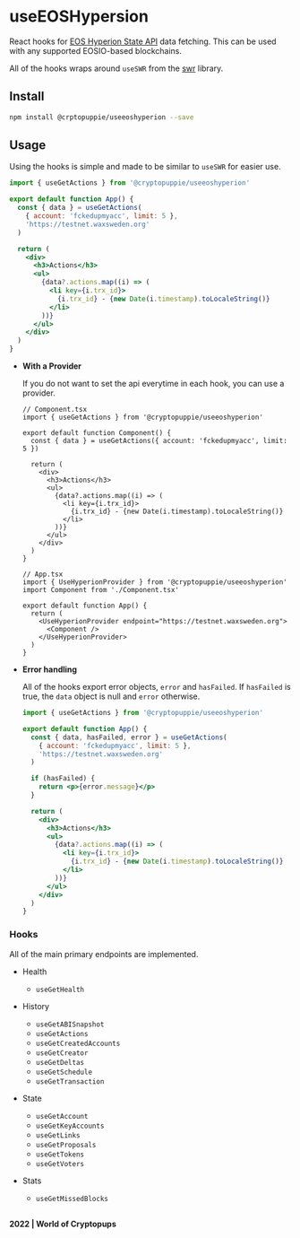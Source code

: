 # useEOSHypersion

React hooks for [EOS Hyperion State API](https://github.com/eosrio/hyperion-history-api) data fetching.
This can be used with any supported EOSIO-based blockchains.

All of the hooks wraps around `useSWR` from the [swr](https://swr.vercel.app) library.

## Install

```sh
npm install @crptopuppie/useeoshyperion --save
```

## Usage

Using the hooks is simple and made to be similar to `useSWR` for easier use.

```jsx
import { useGetActions } from '@cryptopuppie/useeoshyperion'

export default function App() {
  const { data } = useGetActions(
    { account: 'fckedupmyacc', limit: 5 },
    'https://testnet.waxsweden.org'
  )

  return (
    <div>
      <h3>Actions</h3>
      <ul>
        {data?.actions.map((i) => (
          <li key={i.trx_id}>
            {i.trx_id} - {new Date(i.timestamp).toLocaleString()}
          </li>
        ))}
      </ul>
    </div>
  )
}
```

- **With a Provider**

  If you do not want to set the api everytime in each hook, you can use a provider.

  ```tsx
  // Component.tsx
  import { useGetActions } from '@cryptopuppie/useeoshyperion'

  export default function Component() {
    const { data } = useGetActions({ account: 'fckedupmyacc', limit: 5 })

    return (
      <div>
        <h3>Actions</h3>
        <ul>
          {data?.actions.map((i) => (
            <li key={i.trx_id}>
              {i.trx_id} - {new Date(i.timestamp).toLocaleString()}
            </li>
          ))}
        </ul>
      </div>
    )
  }

  // App.tsx
  import { UseHyperionProvider } from '@cryptopuppie/useeoshyperion'
  import Component from './Component.tsx'

  export default function App() {
    return (
      <UseHyperionProvider endpoint="https://testnet.waxsweden.org">
        <Component />
      </UseHyperionProvider>
    )
  }
  ```

- **Error handling**

  All of the hooks export error objects, `error` and `hasFailed`.
  If `hasFailed` is true, the `data` object is null and `error` otherwise.

  ```jsx
  import { useGetActions } from '@cryptopuppie/useeoshyperion'

  export default function App() {
    const { data, hasFailed, error } = useGetActions(
      { account: 'fckedupmyacc', limit: 5 },
      'https://testnet.waxsweden.org'
    )

    if (hasFailed) {
      return <p>{error.message}</p>
    }

    return (
      <div>
        <h3>Actions</h3>
        <ul>
          {data?.actions.map((i) => (
            <li key={i.trx_id}>
              {i.trx_id} - {new Date(i.timestamp).toLocaleString()}
            </li>
          ))}
        </ul>
      </div>
    )
  }
  ```

### Hooks

All of the main primary endpoints are implemented.

- Health
  - `useGetHealth`
- History

  - `useGetABISnapshot`
  - `useGetActions`
  - `useGetCreatedAccounts`
  - `useGetCreator`
  - `useGetDeltas`
  - `useGetSchedule`
  - `useGetTransaction`

- State
  - `useGetAccount`
  - `useGetKeyAccounts`
  - `useGetLinks`
  - `useGetProposals`
  - `useGetTokens`
  - `useGetVoters`
- Stats
  - `useGetMissedBlocks`

##

**2022 | World of Cryptopups**
